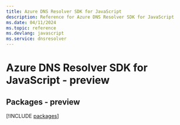 ```yaml
---
title: Azure DNS Resolver SDK for JavaScript
description: Reference for Azure DNS Resolver SDK for JavaScript
ms.date: 04/11/2024
ms.topic: reference
ms.devlang: javascript
ms.service: dnsresolver
---
```

# Azure DNS Resolver SDK for JavaScript - preview
## Packages - preview
[!INCLUDE [packages](dns-resolver-index.md)]